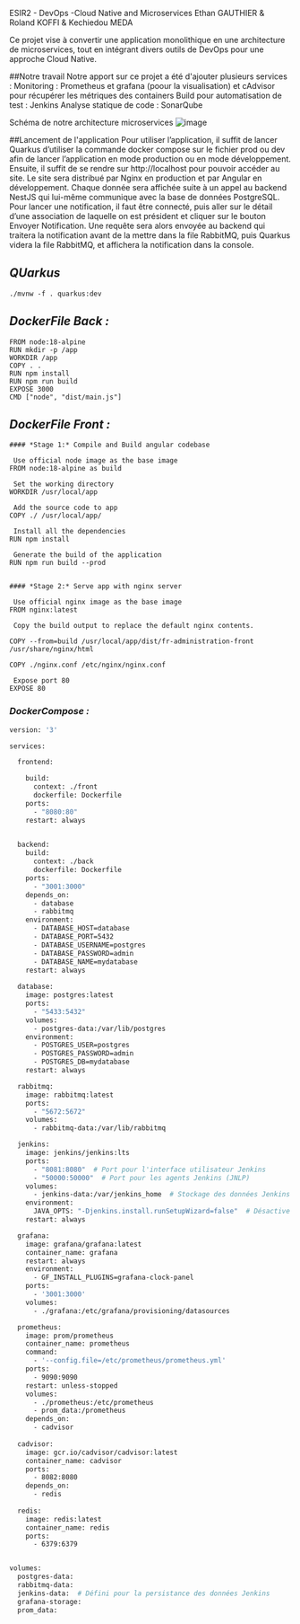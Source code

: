 ESIR2 - DevOps -Cloud Native and Microservices
Ethan GAUTHIER & Roland KOFFI & Kechiedou MEDA

Ce projet vise à convertir une application monolithique en une architecture de microservices, tout en intégrant divers outils de DevOps pour une approche Cloud Native.

##Notre travail
Notre apport sur ce projet a été d'ajouter plusieurs services :
 Monitoring : Prometheus et grafana (poour la visualisation) et cAdvisor pour récupérer les métriques des containers
 Build pour automatisation de test : Jenkins
 Analyse statique de code : SonarQube

Schéma de notre architecture microservices
![image](https://github.com/degrize/pullRequestDevopsCloudNative/assets/133746978/e3bc9aed-8a45-4e4a-a3c9-31129886464f)

##Lancement de l'application
Pour utiliser l’application, il suffit de lancer Quarkus d’utiliser la commande docker compose
sur le fichier prod ou dev afin de lancer l’application en mode production ou en
mode développement.
Ensuite, il suffit de se rendre sur http://localhost pour pouvoir accéder au
site. Le site sera distribué par Nginx en production et par Angular en
développement.
Chaque donnée sera affichée suite à un appel au backend NestJS qui
lui-même communique avec la base de données PostgreSQL.
Pour lancer une notification, il faut être connecté, puis aller sur le détail
d’une association de laquelle on est président et cliquer sur le bouton Envoyer
Notification. Une requête sera alors envoyée au backend qui traitera la notification
avant de la mettre dans la file RabbitMQ, puis Quarkus videra la file RabbitMQ, et
affichera la notification dans la console.

## *QUarkus*
```
./mvnw -f . quarkus:dev
```

## *DockerFile Back :*

```
FROM node:18-alpine
RUN mkdir -p /app
WORKDIR /app
COPY . .
RUN npm install
RUN npm run build
EXPOSE 3000
CMD ["node", "dist/main.js"]
```




## *DockerFile Front :*
```
#### *Stage 1:* Compile and Build angular codebase

 Use official node image as the base image
FROM node:18-alpine as build

 Set the working directory
WORKDIR /usr/local/app

 Add the source code to app
COPY ./ /usr/local/app/

 Install all the dependencies
RUN npm install

 Generate the build of the application
RUN npm run build --prod


#### *Stage 2:* Serve app with nginx server

 Use official nginx image as the base image
FROM nginx:latest

 Copy the build output to replace the default nginx contents.
 
COPY --from=build /usr/local/app/dist/fr-administration-front /usr/share/nginx/html

COPY ./nginx.conf /etc/nginx/nginx.conf

 Expose port 80
EXPOSE 80
```


### *DockerCompose :*
```Dockerfile
version: '3'

services:

  frontend:

    build:
      context: ./front
      dockerfile: Dockerfile
    ports:
      - "8080:80"
    restart: always
    

  backend:
    build:
      context: ./back
      dockerfile: Dockerfile
    ports:
      - "3001:3000"
    depends_on:
      - database
      - rabbitmq
    environment:
      - DATABASE_HOST=database
      - DATABASE_PORT=5432
      - DATABASE_USERNAME=postgres
      - DATABASE_PASSWORD=admin
      - DATABASE_NAME=mydatabase
    restart: always
    
  database:
    image: postgres:latest
    ports:
      - "5433:5432"
    volumes:
      - postgres-data:/var/lib/postgres
    environment:
      - POSTGRES_USER=postgres
      - POSTGRES_PASSWORD=admin
      - POSTGRES_DB=mydatabase
    restart: always

  rabbitmq:
    image: rabbitmq:latest
    ports:
      - "5672:5672"
    volumes:
      - rabbitmq-data:/var/lib/rabbitmq

  jenkins:
    image: jenkins/jenkins:lts
    ports:
      - "8081:8080"  # Port pour l'interface utilisateur Jenkins
      - "50000:50000"  # Port pour les agents Jenkins (JNLP)
    volumes:
      - jenkins-data:/var/jenkins_home  # Stockage des données Jenkins pour la persistance
    environment:
      JAVA_OPTS: "-Djenkins.install.runSetupWizard=false"  # Désactive le Wizard de setup initial si souhaité
    restart: always

  grafana:
    image: grafana/grafana:latest
    container_name: grafana
    restart: always
    environment:
      - GF_INSTALL_PLUGINS=grafana-clock-panel
    ports:
      - '3001:3000'
    volumes:
      - ./grafana:/etc/grafana/provisioning/datasources

  prometheus:
    image: prom/prometheus
    container_name: prometheus
    command:
      - '--config.file=/etc/prometheus/prometheus.yml'
    ports:
      - 9090:9090
    restart: unless-stopped
    volumes:
      - ./prometheus:/etc/prometheus
      - prom_data:/prometheus
    depends_on:
      - cadvisor
    
  cadvisor:
    image: gcr.io/cadvisor/cadvisor:latest
    container_name: cadvisor
    ports:
      - 8082:8080
    depends_on:
      - redis
    
  redis:
    image: redis:latest
    container_name: redis
    ports:
      - 6379:6379


volumes:
  postgres-data:
  rabbitmq-data:
  jenkins-data:  # Défini pour la persistance des données Jenkins
  grafana-storage: 
  prom_data:
```


